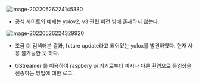 ![image-20220526224145380](C:\Users\4545a\AppData\Roaming\Typora\typora-user-images\image-20220526224145380.png)

- 공식 사이트의 예제는 yolov2, v3 관련 버전 밖에 존재하지 않는다.

![image-20220526224329920](C:\Users\4545a\AppData\Roaming\Typora\typora-user-images\image-20220526224329920.png)

- 조금 더 검색해본 결과, future update라고 되어있는 yolox를 발견하였다. 현재 사용 불가능한 듯 하다.





- GStreamer 를 이용하여 raspbery pi 기기로부터 피시나 다른 환경으로 동영상을 전송하는 방법에 대한 로그.